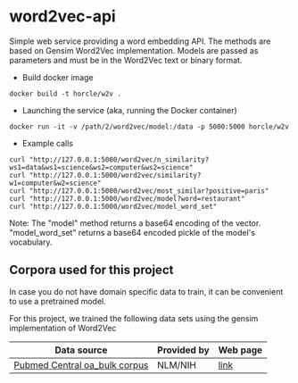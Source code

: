 word2vec-api
============

Simple web service providing a word embedding API. The methods are based on Gensim Word2Vec implementation. Models are passed as parameters and must be in the Word2Vec text or binary format. 

* Build docker image   
```
docker build -t horcle/w2v .
```

* Launching the service (aka, running the Docker container)
```
docker run -it -v /path/2/word2vec/model:/data -p 5000:5000 horcle/w2v
```



* Example calls
```
curl "http://127.0.0.1:5000/word2vec/n_similarity?ws1=data&ws1=science&ws2=computer&ws2=science"
curl "http://127.0.0.1:5000/word2vec/similarity?w1=computer&w2=science"
curl "http://127.0.0.1:5000/word2vec/most_similar?positive=paris"
curl "http://127.0.0.1:5000/word2vec/model?word=restaurant"
curl "http://127.0.0.1:5000/word2vec/model_word_set"
```

Note: The "model" method returns a base64 encoding of the vector. "model\_word\_set" returns a base64 encoded pickle of the model's vocabulary. 

## Corpora used for this project

In case you do not have domain specific data to train, it can be convenient to use a pretrained model. 

For this project, we trained the following data sets using the gensim implementation of Word2Vec
 
| Data source |  Provided by | Web page |
| --- | --- | --- |
| [Pubmed Central oa_bulk corpus](https://www.ncbi.nlm.nih.gov/pmc/tools/ftp/) | NLM/NIH |[link](https://www.ncbi.nlm.nih.gov/pmc/tools/ftp/) |



